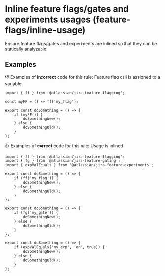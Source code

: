 # Inline feature flags/gates and experiments usages (feature-flags/inline-usage)

Ensure feature flags/gates and experiments are inlined so that they can be statically analyzable.

## Examples

👎 Examples of **incorrect** code for this rule: Feature flag call is assigned to a variable

```tsx
import { ff } from '@atlassian/jira-feature-flagging';

const myFF = () => ff('my_flag');

export const doSomething = () => {
	if (myFF()) {
		doSomethingNew();
	} else {
		doSomethingOld();
	}
};
```

👍 Examples of **correct** code for this rule: Usage is inlined

```tsx
import { ff } from '@atlassian/jira-feature-flagging';
import { fg } from '@atlassian/jira-feature-gating';
import { expValEquals } from '@atlassian/jira-feature-experiments';

export const doSomething = () => {
	if (ff('my_flag')) {
		doSomethingNew();
	} else {
		doSomethingOld();
	}
};

export const doSomething = () => {
	if (fg('my_gate')) {
		doSomethingNew();
	} else {
		doSomethingOld();
	}
};

export const doSomething = () => {
	if (expValEquals('my_exp', 'on', true)) {
		doSomethingNew();
	} else {
		doSomethingOld();
	}
};
```
